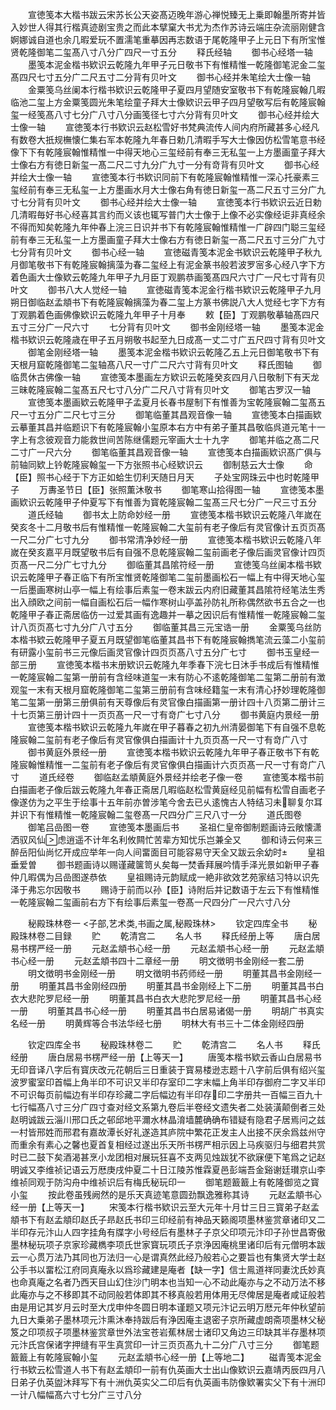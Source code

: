 <!-- { "loadSidebar": true } -->
　　宣徳笺本大楷书跋云宋苏长公天姿髙迈晚年游心禅悦臻无上乗即翰墨所寄并皆入妙世人得其行楷真迹剧宝贵之而此本擘窠大书尤为杰作苏诗云端庄杂流丽刚健含婀娜诚自道也余几暇爱玩不置濡笔重摹因再志数语于尾乾隆甲子上元日下有所宝惟贤乾隆御笔二玺髙八寸八分广四尺一寸五分
　　释氏经轴
　　御书心经塔一轴
　　墨笺本泥金楷书欵识云乾隆九年甲子元日敬书下有惟精惟一乾隆御笔泥金二玺髙四尺七寸五分广二尺五寸二分背有贝叶文
　　御书心经并朱笔绘大士像一轴
　　金粟笺乌丝阑本行楷书欵识云乾隆甲子夏四月望随安室敬书下有乾隆宸翰几暇临池二玺上方金粟笺圆光朱笔绘童子拜大士像欵识云甲子四月望敬写后有乾隆宸翰玺一经笺髙八寸七分广八寸八分画笺径七寸六分背有贝叶文
　　御书心经并绘大士像一轴
　　宣徳笺本行书欵识云赵松雪好书梵典流传人间内府所藏甚多心经凡有数卷大扺规橅懐仁集右军本乾隆九年春日勅几清暇手写大士像因仿松雪笔意书经像下下有乾隆宸翰惟精惟一中得天地心三玺经前有奉三无私玺一上方墨画童子拜大士像右方有徳日新玺一髙二尺二寸九分广九寸一分有竒背有贝叶文
　　御书心经并绘大士像一轴
　　宣徳笺本行书欵识同前下有乾隆宸翰惟精惟一深心托豪素三玺经前有奉三无私玺一上方墨画水月大士像右角有徳日新玺一髙二尺五寸三分广九寸七分背有贝叶文
　　御书心经并绘大士像一轴
　　宣徳笺本行书欵识云近日勅几清暇毎好书心经喜其言约而义该也辄写普门大士像于上像不必实像经讵非真经余不得而知矣乾隆九年仲春上浣三日识并书下有乾隆宸翰惟精惟一广辟四门聪三玺经前有奉三无私玺一上方墨画童子拜大士像右方有徳日新玺一髙二尺五寸三分广九寸七分背有贝叶文
　　御书心经一轴
　　宣徳磁青笺本泥金书欵识云乾隆甲子秋九月御笔敬书下有乾隆宸翰摛藻为春二玺经上有泥金篆书般若波罗宻多心经八字下方着色画大士像欵云乾隆九年甲子九月臣丁观鹏恭画笺髙四尺六寸广一尺七寸背有贝叶文
　　御书八大人觉经一轴
　　宣徳磁青笺本泥金行楷书欵识云乾隆甲子九月朔日御临赵孟頫书下有乾隆宸翰摛藻为春二玺上方篆书佛説八大人觉经七字下方有丁观鹏着色画佛像欵识云乾隆九年甲子十月奉
　　敕【臣】丁观鹏敬摹轴髙四尺五寸三分广一尺六寸
　　七分背有贝叶文
　　御书金刚经塔一轴
　　墨笺本泥金楷书欵识云乾隆歳在甲子五月朔敬书起至九日成髙一丈二寸广五尺四寸背有贝叶文
　　御笔金刚经塔一轴
　　墨笺本泥金楷书欵识云乾隆乙五上元日御笔敬书下有天根月窟乾隆御笔二玺轴髙八尺一寸广二尺六寸背有贝叶文
　　释氏图轴
　　御临贯休古佛像一轴
　　宣徳笺本墨画左方欵识云乾隆癸亥四月八日敬制下有天龙三昧乾隆宸翰二玺髙五尺七寸八分广二尺八寸背有贝叶文
　　御笔古罗汉一轴
　　宣徳笺本墨画欵云乾隆甲子孟夏月长春书屋制下有惟善为宝乾隆宸翰二玺髙五尺一寸五分广二尺七寸三分
　　御笔临董其昌观音像一轴
　　宣徳笺本白描画欵云摹董其昌并临题识下有乾隆宸翰小玺原本右方中有弟子董其昌敬临呉道元笔十一字上有念彼观音力能救世间苦陈继儒题元宰画大士十九字
　　御笔并临之髙二尺二寸广一尺六分
　　御笔临董其昌观音像一轴
　　宣徳笺本白描画欵识髙广俱与前轴同欵上钤乾隆宸翰玺一下方张照书心经欵识云
　　御制慈云大士像
　　命【臣】照书心经于下方正如蛤生忉利天随日月天
　　子处宝网珠云中也时乾隆甲子
　　万夀圣节日【臣】张照薫沐敬书
　　御笔寒山拾得图一轴
　　宣徳笺本墨画欵识云乾隆甲子仲夏写下有惟善为寳乾隆宸翰二玺髙三尺七分广一尺三寸五分
　　道氏经轴
　　御书太上防命妙经一册
　　宣徳笺本楷书欵识云乾隆八年嵗在癸亥冬十二月敬书后有惟精惟一乾隆宸翰二大玺前有老子像后有灵官像计五页页髙一尺二分广七寸九分
　　御书常清净妙经一册
　　宣徳笺本楷书欵识云乾隆八年嵗在癸亥嘉平月既望敬书后有自强不息乾隆宸翰二玺前画老子像后画灵官像计四页页髙一尺二分广七寸九分
　　御临董其昌隂符经一册
　　宣徳笺乌丝阑本楷书欵识云乾隆甲子春正临下有所宝惟贤乾隆御笔二玺前墨画松石一幅上有中得天地心玺一后墨画寒树山亭一幅上有绘事后素玺一卷末跋云内府旧藏董其昌隂符经笔法生秀出入顔欧之间前一幅自画松石后一幅作寒树山亭盖孙防礼所称偶然欲书五合之一也乾隆甲子春正斋居临仿一过爱其画有逸趣并一摹之因识后有惟精惟一乾隆宸翰二玺计八页页髙七寸九分广八寸五分
　　御临董其昌三元宝诰一册
　　金粟笺乌丝防本楷书欵云乾隆甲子夏五月既望御笔临董其昌书下有乾隆宸翰擕笔流云藻二小玺前有研露小玺前书三元像后画灵官像计四页页髙八寸五分广七寸
　　御书玉皇经一部三册
　　宣徳笺本楷书末册欵识云乾隆九年季春下浣七日沐手书成后有惟精惟一乾隆宸翰二玺第一册前有含经味道玺一末有防心不逺乾隆御笔二玺第二册前有澂观玺一末有天根月窟乾隆御笔二玺第三册前有含味经籍玺一末有清心抒妙理乾隆御笔二玺第一册第三册俱前有天尊像后有灵官像白描画第一册计四十八页第二册计三十七页第三册计四十一页页髙一尺一寸有竒广七寸八分
　　御书黄庭内景经一册
　　宣徳笺本楷书欵识云乾隆九年嵗在甲子暮春之初九州清晏御笔下有自强不息乾隆宸翰二玺前有老子像后有灵官像俱白描画计十九页页髙一尺一寸有竒广八寸
　　御书黄庭外景经一册
　　宣徳笺本楷书欵识云乾隆九年甲子春正敬书下有乾隆宸翰惟精惟一二玺前有老子像后有灵官像俱白描画计六页页髙一尺一寸有竒广八寸
　　道氏经卷
　　御临赵孟頫黄庭外景经并绘老子像一卷
　　宣徳笺本楷书前白描画老子像后跋云乾隆九年春正斋居几暇临赵松雪黄庭经见前幅有松雪自画老子像遂仿为之平生于绘事十五年前亦曽涉笔今舍去已乆逺愧古人特结习未聊复尔耳并识下有惟精惟一乾隆宸翰二玺卷髙一尺四分广三尺八寸一分
　　道氏图卷
　　御笔吕嵒图一卷
　　宣徳笺本墨画后书
　　圣祖仁皇帝御制题画诗云敞懐潇洒驭风仙虑逍遥不计年名利攸闗忙苦辈方知忧乐岂兼全又
　　御和诗云何来三醉岳阳仙尚忆开成应举年一向人间畱面目可能容易守天全又跋云余幼时
　　皇祖垂爱曽
　　御书题画诗以赐谨藏箧笥乆矣每一焚香拜展吟情手泽光景如新甲子春仲几暇偶为吕嵒图遂恭依
　　皇祖赐诗元韵赋成一絶非欲效艺苑家结习特以识先泽于弗忘尔因敬书
　　赐诗于前而以孙【臣】诗附后并记数语于左云下有惟精惟一乾隆宸翰二玺画前右方下有绘事后素玺一卷髙一尺四分广一尺六寸八分

　　秘殿珠林卷一
<子部,艺术类,书画之属,秘殿珠林>
　　钦定四库全书
　　秘殿珠林卷二目録
　　贮
　　乾清宫二
　　名人书
　　释氏经册上等
　　唐白居易书楞严经一册
　　元赵孟頫书心经一册
　　元赵孟頫书心经一册
　　元赵孟頫书心经一册
　　元赵孟頫书四十二章经一册
　　明文徴明书金刚经一套二册
　　明文徴明书金刚经一册
　　明文徴明书药师经一册
　　明董其昌书金刚经一册
　　明董其昌书金刚经四册
　　明董其昌书金刚经上下二册
　　明董其昌书白衣大悲陀罗尼经一册
　　明董其昌书白衣大悲陀罗尼经一册
　　明董其昌书心经一册
　　明董其昌书心经一册
　　明董其昌书白居易诸偈一册
　　明胡广书真实名经一册
　　明黄辉等合书法华经七册
　　明林大有书三十二体金刚经四册

　　钦定四库全书
　　秘殿珠林卷二
　　贮
　　乾清宫二
　　名人书
　　释氏经册
　　唐白居易书楞严经一册【上等天一】
　　唐笺本楷书欵云香山白居易书无印音译八字后有寳庆改元花朝后三日重装于寳易楼逊志题十八字前后俱有绍兴玺波罗蜜室印首幅上角半印不可识又半印存室印二字末幅上角半印存御府二字又半印不可识每页前幅边有半印存珍藏二字后幅边有半印存印二字册共一百幅三百九十七行幅髙八寸三分广四寸查对经文系第九卷后半卷经文遗失者二处装潢颠倒者三处赵明诚跋云淄川邢口氏之邨邱地平濔水林晶淯墙麓确确布错疑有隐君子居焉问之兹一村皆邢姓而邢君有嘉故潭长好礼遂造其庐院中繁花正发主人出接不厌余爲兹州守而重余有素心之馨也夏首复相经过遂出乐天所书楞严相示因上马疾驱归与细君共赏时已二鼓下矣酒渴甚烹小龙团相对展玩狂喜不支两见烛跋犹不欲寐便下笔爲之记赵明诚又李维祯记语云万厯庚戌仲夏二十日江陵苏惟霖夏邑彭端吾金谿谢廷瓉京山李维祯同观于防沟舟中维祯识后有梅氏秘玩印一
　　御笔题籖籖上有乾隆御览之寳小玺
　　按此卷虽残阙然的是乐天真迹笔意圆劲飘逸雅称其诗
　　元赵孟頫书心经一册【上等天一】
　　宋笺本行楷书欵识云至大元年十月廿三日三寳弟子赵孟頫书下有赵孟頫印赵氏子昻赵氏书印三印经前有神品天籁阁项墨林鉴赏章诸印又二半印存元汴山人四字挂角有牒字小号经后有墨林子子京父印项元汴印子孙世昌寄傲墨林秘玩项子京家珍藏檇李项氏世家寳玩项氏子京浄因庵桃里诸印后有元僧明本跋云一心贯万法乃其同也万法归一心是谓真然此经乃般若心之要旨也有集贤大学士赵公手书以畱松江府同真庵永以爲珍藏建是庵者【缺一字】信士鳯道祥同妻沈氏妙真也命真庵之名者乃西天目山幻住沙门明本也当知一心不动此庵亦与之不动万法不移此庵亦与之不移即其不动同般若体即其不移真般若用体用无尽俾居是庵者咸证般若由是用记其岁月云时至大戊申仲冬圆日明本谨题又项元汴记云明万厯元年仲秋望前九日大乗弟子墨林项元汴熏沐奉持跋后有浄因庵主退密子京所藏虚朗斋项墨林父秘笈之印项叔子项墨林鉴赏章世外法宝苍岩蕉林居士诸印又角边三印缺其半存墨林项元汴氏宫保诸字押缝有平生真赏印一计三页页髙九十二分广八寸三分
　　御笔题籖籖上有乾隆宸翰小玺
　　元赵孟頫书心经一册【上等地二】
　　磁青笺本泥金行书欵云松雪道人书下有赵孟頫印一前有仇英画大士出山像欵识云嘉靖丙辰四月八日弟子仇英盥沐拜写下有十洲仇英实父二印后有仇英画韦防像欵署实父下有十洲印一计八幅幅髙六寸七分广三寸八分
